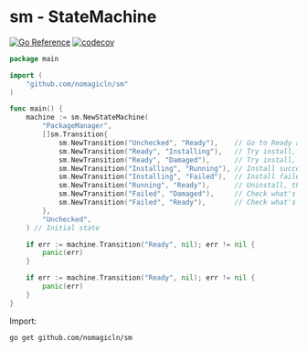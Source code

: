 # sm - StateMachine

[![Go Reference](https://pkg.go.dev/badge/github.com/nomagicln/sm.svg)](https://pkg.go.dev/github.com/nomagicln/sm)
[![codecov](https://codecov.io/gh/nomagicln/sm/graph/badge.svg?token=IYM19YGS7C)](https://codecov.io/gh/nomagicln/sm)

```go
package main

import (
	"github.com/nomagicln/sm"
)

func main() {
	machine := sm.NewStateMachine(
		"PackageManager",
		[]sm.Transition{
			sm.NewTransition("Unchecked", "Ready"),    // Go to Ready after checking
			sm.NewTransition("Ready", "Installing"),   // Try install, then go to Installing
			sm.NewTransition("Ready", "Damaged"),      // Try install, but failed, then go to Damaged
			sm.NewTransition("Installing", "Running"), // Install success, then go to Running
			sm.NewTransition("Installing", "Failed"),  // Install failed, then go to Failed
			sm.NewTransition("Running", "Ready"),      // Uninstall, then go to Ready
			sm.NewTransition("Failed", "Damaged"),     // Check what's wrong, if can't fix, then go to Damaged
			sm.NewTransition("Failed", "Ready"),       // Check what's wrong, if can fix, then go to Ready
		},
		"Unchecked",
	) // Initial state

	if err := machine.Transition("Ready", nil); err != nil {
		panic(err)
	}

	if err := machine.Transition("Ready", nil); err != nil {
		panic(err)
	}
}
```

Import:

```bash
go get github.com/nomagicln/sm
```
